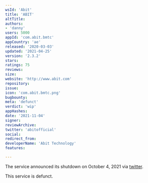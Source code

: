 ```yaml
---
wsId: 'Abit'
title: 'ABIT'
altTitle: 
authors:
- 'danny'
users: 5000
appId: 'com.abit.bmtc'
appCountry: 'ae'
released: '2020-03-03'
updated: '2021-04-25'
version: '2.3.2'
stars: 
ratings: 75
reviews: 
size: 
website: 'http://www.abit.com'
repository: 
issue: 
icon: 'com.abit.bmtc.png'
bugbounty: 
meta: 'defunct'
verdict: 'wip'
appHashes: 
date: '2021-11-04'
signer: 
reviewArchive: 
twitter: 'abitofficial'
social: 
redirect_from: 
developerName: 'Abit Technology'
features: 

---
```


The service announced its shutdown on October 4, 2021 via [twitter](https://twitter.com/abitofficial/status/1445005276071952384). 

This service is defunct. 
